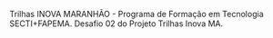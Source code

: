 Trilhas INOVA MARANHÃO - Programa de Formação em Tecnologia SECTI+FAPEMA.
Desafio 02 do Projeto Trilhas Inova MA.




